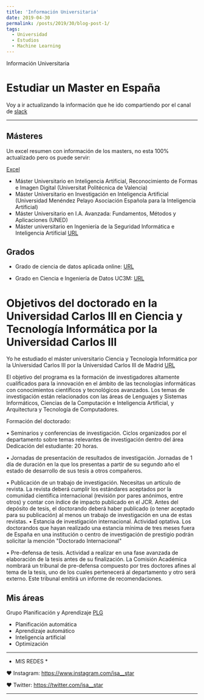```yaml
---
title: 'Información Universitaria'
date: 2019-04-30
permalink: /posts/2019/30/blog-post-1/
tags:
  - Universidad
  - Estudios
  - Machine Learning
---
```

Información Universitaria

Estudiar un Master en España
======

Voy a ir actualizando la información que he ido compartiendo por el canal de [slack](https://ml-hispano.slack.com)

 _ _ _ _ _ _ _ _ _ _ _ _ _ _ _ _ _ _ _ _ _ _ _ _ _ _ _ _ _ _ _ _ _ _ 

Másteres
-----------------
Un excel resumen con información de los masters, no esta 100% actualizado pero os puede servir:

[Excel](https://github.com/icenamor/icenamor.github.io/blob/master/files/M%C3%A1stersML.xlsx)


-  Máster Universitario en Inteligencia Artificial, Reconocimiento de Formas e Imagen Digital (Universitat Politécnica de Valencia)
- Máster Universitario en Investigación en Inteligencia Artificial (Universidad Menéndez Pelayo Asociación Española para la Inteligencia Artificial)
- Máster Universitario en I.A. Avanzada: Fundamentos, Métodos y Aplicaciones (UNED)
- Máster universitario en Ingeniería de la Seguridad Informática e Inteligencia Artificial [URL](http://www.urv.cat/en/studies/master/courses/computer-security-engineering/)

Grados
-----------------
- Grado de ciencia de datos aplicada online: [URL](https://estudios.uoc.edu/es/grados/data-science/presentacion)

- Grado en Ciencia e Ingeniería de Datos UC3M: [URL](https://www.uc3m.es/ss/Satellite/Grado/es/Detalle/Estudio_C/1371241688824/1371212987094/Grado_en_Ciencia_e_Ingenieria_de_Datos)



Objetivos del doctorado en la Universidad Carlos III en Ciencia y Tecnología Informática por la Universidad Carlos III
======
Yo he estudiado el máster universitario Ciencia y Tecnología Informática por la Universidad Carlos III por la Universidad Carlos III de Madrid [URL]( https://www.uc3m.es/ss/Satellite/Doctorado/es/Detalle/Estudio_C/1371210536455/1371210298470/Ciencia_y_Tecnologia_Informatica)

El objetivo del programa es la formación de investigadores altamente cualificados para la innovación en el ámbito de las tecnologías informáticas con conocimientos científicos y tecnológicos avanzados. Los temas de investigación están relacionados con las áreas de Lenguajes y Sistemas Informáticos, Ciencias de la Computación e Inteligencia Artificial, y Arquitectura y Tecnología de Computadores.

Formación del doctorado:

•	Seminarios y conferencias de investigación. Ciclos organizados por el departamento sobre temas relevantes de investigación dentro del área Dedicación del estudiante: 20 horas.

•	Jornadas de presentación de resultados de investigación. Jornadas de 1 día  de duración en la que los presentas a partir de su segundo año el estado de desarrollo de sus tesis a otros compañeros.
 
•	Publicación de un trabajo de investigación. Necesitas un artículo de revista. La revista deberá cumplir los estándares aceptados por la comunidad científica internacional (revisión por pares anónimos, entre otros) y contar con índice de impacto publicado en el JCR. Antes del depósito de tesis, el doctorando deberá haber publicado (o tener aceptado para su publicación) al menos un trabajo de investigación en una de estas revistas. 
•	Estancia de investigación internacional. Actividad optativa. Los doctorandos que hayan realizado una estancia mínima de tres meses fuera de España en una institución o centro de investigación de prestigio podrán solicitar la mención "Doctorado Internacional"

•	Pre-defensa de tesis. Actividad a realizar en una fase avanzada de elaboración de la tesis antes de su finalización. La Comisión Académica nombrará un tribunal de pre-defensa compuesto por tres doctores afines al tema de la tesis, uno de los cuales pertenecerá al departamento y otro será externo. Este tribunal emitirá un informe de recomendaciones.
 
Mis áreas
---------
Grupo Planificación y Aprendizaje [PLG](http://www.plg.inf.uc3m.es/)

* Planificación automática
* Aprendizaje automático
* Inteligencia artificial
* Optimización

 _ _ _ _ _ _ _ _ _ _ _ _ _ _ _ _ _ _ _ _ _ _ _ _ _ _ _ _ _ _ _ _ _ _ 

* MIS REDES * 

♥ Instagram: https://www.instagram.com/isa__star

♥ Twitter: https://twitter.com/isa__star

 _ _ _ _ _ _ _ _ _ _ _ _ _ _ _ _ _ _ _ _ _ _ _ _ _ _ _ _ _ _ _ _ _ _ 
